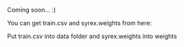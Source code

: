 Coming soon... :)

You can get train.csv and syrex.weights from here:

Put train.csv into data folder and syrex.weights into weights
